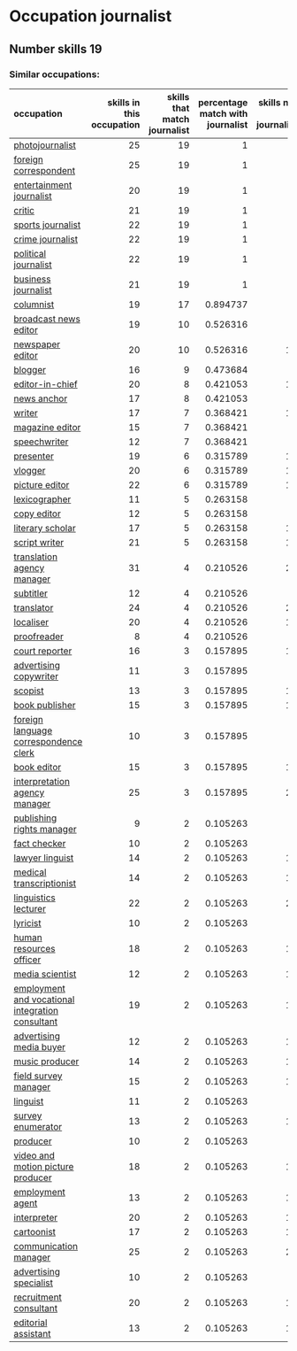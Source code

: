 # Occupation journalist
## Number skills 19
### Similar occupations:
| occupation                                                                                              |   skills in this occupation |   skills that match journalist |   percentage match with journalist |   skills not in journalist |
|:--------------------------------------------------------------------------------------------------------|----------------------------:|-------------------------------:|-----------------------------------:|---------------------------:|
| [photojournalist](photojournalist.md)                                                                   |                          25 |                             19 |                           1        |                          6 |
| [foreign correspondent](foreign_correspondent.md)                                                       |                          25 |                             19 |                           1        |                          6 |
| [entertainment journalist](entertainment_journalist.md)                                                 |                          20 |                             19 |                           1        |                          1 |
| [critic](critic.md)                                                                                     |                          21 |                             19 |                           1        |                          2 |
| [sports journalist](sports_journalist.md)                                                               |                          22 |                             19 |                           1        |                          3 |
| [crime journalist](crime_journalist.md)                                                                 |                          22 |                             19 |                           1        |                          3 |
| [political journalist](political_journalist.md)                                                         |                          22 |                             19 |                           1        |                          3 |
| [business journalist](business_journalist.md)                                                           |                          21 |                             19 |                           1        |                          2 |
| [columnist](columnist.md)                                                                               |                          19 |                             17 |                           0.894737 |                          2 |
| [broadcast news editor](broadcast_news_editor.md)                                                       |                          19 |                             10 |                           0.526316 |                          9 |
| [newspaper editor](newspaper_editor.md)                                                                 |                          20 |                             10 |                           0.526316 |                         10 |
| [blogger](blogger.md)                                                                                   |                          16 |                              9 |                           0.473684 |                          7 |
| [editor-in-chief](editor-in-chief.md)                                                                   |                          20 |                              8 |                           0.421053 |                         12 |
| [news anchor](news_anchor.md)                                                                           |                          17 |                              8 |                           0.421053 |                          9 |
| [writer](writer.md)                                                                                     |                          17 |                              7 |                           0.368421 |                         10 |
| [magazine editor](magazine_editor.md)                                                                   |                          15 |                              7 |                           0.368421 |                          8 |
| [speechwriter](speechwriter.md)                                                                         |                          12 |                              7 |                           0.368421 |                          5 |
| [presenter](presenter.md)                                                                               |                          19 |                              6 |                           0.315789 |                         13 |
| [vlogger](vlogger.md)                                                                                   |                          20 |                              6 |                           0.315789 |                         14 |
| [picture editor](picture_editor.md)                                                                     |                          22 |                              6 |                           0.315789 |                         16 |
| [lexicographer](lexicographer.md)                                                                       |                          11 |                              5 |                           0.263158 |                          6 |
| [copy editor](copy_editor.md)                                                                           |                          12 |                              5 |                           0.263158 |                          7 |
| [literary scholar](literary_scholar.md)                                                                 |                          17 |                              5 |                           0.263158 |                         12 |
| [script writer](script_writer.md)                                                                       |                          21 |                              5 |                           0.263158 |                         16 |
| [translation agency manager](translation_agency_manager.md)                                             |                          31 |                              4 |                           0.210526 |                         27 |
| [subtitler](subtitler.md)                                                                               |                          12 |                              4 |                           0.210526 |                          8 |
| [translator](translator.md)                                                                             |                          24 |                              4 |                           0.210526 |                         20 |
| [localiser](localiser.md)                                                                               |                          20 |                              4 |                           0.210526 |                         16 |
| [proofreader](proofreader.md)                                                                           |                           8 |                              4 |                           0.210526 |                          4 |
| [court reporter](court_reporter.md)                                                                     |                          16 |                              3 |                           0.157895 |                         13 |
| [advertising copywriter](advertising_copywriter.md)                                                     |                          11 |                              3 |                           0.157895 |                          8 |
| [scopist](scopist.md)                                                                                   |                          13 |                              3 |                           0.157895 |                         10 |
| [book publisher](book_publisher.md)                                                                     |                          15 |                              3 |                           0.157895 |                         12 |
| [foreign language correspondence clerk](foreign_language_correspondence_clerk.md)                       |                          10 |                              3 |                           0.157895 |                          7 |
| [book editor](book_editor.md)                                                                           |                          15 |                              3 |                           0.157895 |                         12 |
| [interpretation agency manager](interpretation_agency_manager.md)                                       |                          25 |                              3 |                           0.157895 |                         22 |
| [publishing rights manager](publishing_rights_manager.md)                                               |                           9 |                              2 |                           0.105263 |                          7 |
| [fact checker](fact_checker.md)                                                                         |                          10 |                              2 |                           0.105263 |                          8 |
| [lawyer linguist](lawyer_linguist.md)                                                                   |                          14 |                              2 |                           0.105263 |                         12 |
| [medical transcriptionist](medical_transcriptionist.md)                                                 |                          14 |                              2 |                           0.105263 |                         12 |
| [linguistics lecturer](linguistics_lecturer.md)                                                         |                          22 |                              2 |                           0.105263 |                         20 |
| [lyricist](lyricist.md)                                                                                 |                          10 |                              2 |                           0.105263 |                          8 |
| [human resources officer](human_resources_officer.md)                                                   |                          18 |                              2 |                           0.105263 |                         16 |
| [media scientist](media_scientist.md)                                                                   |                          12 |                              2 |                           0.105263 |                         10 |
| [employment and vocational integration consultant](employment_and_vocational_integration_consultant.md) |                          19 |                              2 |                           0.105263 |                         17 |
| [advertising media buyer](advertising_media_buyer.md)                                                   |                          12 |                              2 |                           0.105263 |                         10 |
| [music producer](music_producer.md)                                                                     |                          14 |                              2 |                           0.105263 |                         12 |
| [field survey manager](field_survey_manager.md)                                                         |                          15 |                              2 |                           0.105263 |                         13 |
| [linguist](linguist.md)                                                                                 |                          11 |                              2 |                           0.105263 |                          9 |
| [survey enumerator](survey_enumerator.md)                                                               |                          13 |                              2 |                           0.105263 |                         11 |
| [producer](producer.md)                                                                                 |                          10 |                              2 |                           0.105263 |                          8 |
| [video and motion picture producer](video_and_motion_picture_producer.md)                               |                          18 |                              2 |                           0.105263 |                         16 |
| [employment agent](employment_agent.md)                                                                 |                          13 |                              2 |                           0.105263 |                         11 |
| [interpreter](interpreter.md)                                                                           |                          20 |                              2 |                           0.105263 |                         18 |
| [cartoonist](cartoonist.md)                                                                             |                          17 |                              2 |                           0.105263 |                         15 |
| [communication manager](communication_manager.md)                                                       |                          25 |                              2 |                           0.105263 |                         23 |
| [advertising specialist](advertising_specialist.md)                                                     |                          10 |                              2 |                           0.105263 |                          8 |
| [recruitment consultant](recruitment_consultant.md)                                                     |                          20 |                              2 |                           0.105263 |                         18 |
| [editorial assistant](editorial_assistant.md)                                                           |                          13 |                              2 |                           0.105263 |                         11 |
